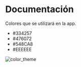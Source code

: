 # Documentación

Colores que se utilizará en la app.
- #334257
- #476072
- #548CA8
- #EEEEEE

![color_theme](https://i.imgur.com/DGr5Ob4.png)